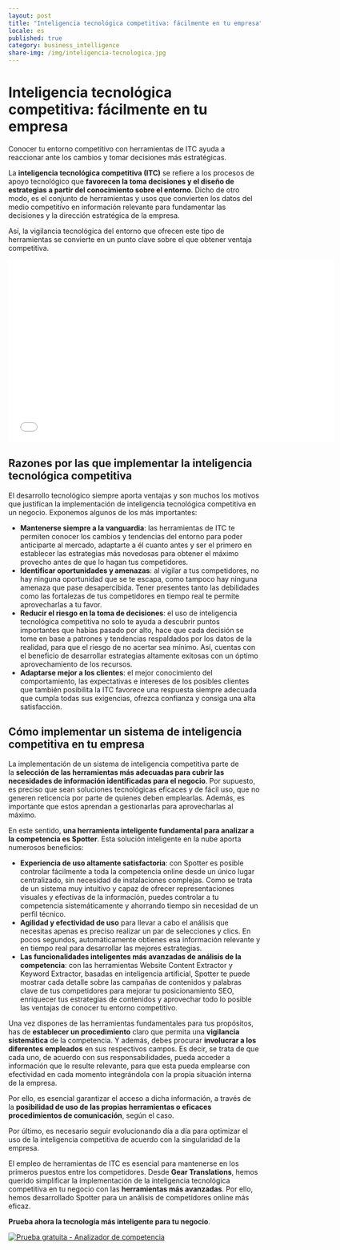 ```yaml
---
layout: post
title: "Inteligencia tecnológica competitiva: fácilmente en tu empresa"
locale: es
published: true
category: business_intelligence
share-img: /img/inteligencia-tecnologica.jpg
---
```

Inteligencia tecnológica competitiva: fácilmente en tu empresa
=================================================================================================================================================================

Conocer tu entorno competitivo con herramientas de ITC ayuda a reaccionar ante los cambios y tomar decisiones más estratégicas.

La **inteligencia tecnológica competitiva (ITC)** se refiere a los procesos de apoyo tecnológico que **favorecen la toma decisiones y el diseño de estrategias a partir del conocimiento sobre el entorno**. Dicho de otro modo, es el conjunto de herramientas y usos que convierten los datos del medio competitivo en información relevante para fundamentar las decisiones y la dirección estratégica de la empresa.

Así, la vigilancia tecnológica del entorno que ofrecen este tipo de herramientas se convierte en un punto clave sobre el que obtener ventaja competitiva.

<iframe class="hs-responsive-embed-iframe" allow="accelerometer; autoplay; encrypted-media; gyroscope; picture-in-picture" xml="lang" src="//www.youtube.com/embed/Yy_Stpu0-_M" width="650" height="366" frameborder="0" allowfullscreen="" data-service="youtube"></iframe>

**Razones por las que implementar la inteligencia tecnológica competitiva**
-------------------------------------------------------------------------------

El desarrollo tecnológico siempre aporta ventajas y son muchos los motivos que justifican la implementación de inteligencia tecnológica competitiva en un negocio. Exponemos algunos de los más importantes:

-   **Mantenerse siempre a la vanguardia**: las herramientas de ITC te permiten conocer los cambios y tendencias del entorno para poder anticiparte al mercado, adaptarte a él cuanto antes y ser el primero en establecer las estrategias más novedosas para obtener el máximo provecho antes de que lo hagan tus competidores.
-   **Identificar oportunidades y amenazas**: al vigilar a tus competidores, no hay ninguna oportunidad que se te escapa, como tampoco hay ninguna amenaza que pase desapercibida. Tener presentes tanto las debilidades como las fortalezas de tus competidores en tiempo real te permite aprovecharlas a tu favor.
-   **Reducir el riesgo en la toma de decisiones**: el uso de inteligencia tecnológica competitiva no solo te ayuda a descubrir puntos importantes que habías pasado por alto, hace que cada decisión se tome en base a patrones y tendencias respaldados por los datos de la realidad, para que el riesgo de no acertar sea mínimo. Así, cuentas con el beneficio de desarrollar estrategias altamente exitosas con un óptimo aprovechamiento de los recursos.
-   **Adaptarse mejor a los clientes**: el mejor conocimiento del comportamiento, las expectativas e intereses de los posibles clientes que también posibilita la ITC favorece una respuesta siempre adecuada que cumpla todas sus exigencias, ofrezca confianza y consiga una alta satisfacción.

**Cómo implementar un sistema de inteligencia competitiva en tu empresa**
-----------------------------------------------------------------------------

La implementación de un sistema de inteligencia competitiva parte de la **selección de las herramientas más adecuadas para cubrir las necesidades de información identificadas para el negocio**. Por supuesto, es preciso que sean soluciones tecnológicas eficaces y de fácil uso, que no generen reticencia por parte de quienes deben emplearlas. Además, es importante que estos aprendan a gestionarlas para aprovecharlas al máximo.

En este sentido, **una herramienta inteligente fundamental para analizar a la competencia es Spotter**. Esta solución inteligente en la nube aporta numerosos beneficios:

-   **Experiencia de uso altamente satisfactoria**: con Spotter es posible controlar fácilmente a toda la competencia online desde un único lugar centralizado, sin necesidad de instalaciones complejas. Como se trata de un sistema muy intuitivo y capaz de ofrecer representaciones visuales y efectivas de la información, puedes controlar a tu competencia sistemáticamente y ahorrando tiempo sin necesidad de un perfil técnico.
-   **Agilidad y efectividad de uso** para llevar a cabo el análisis que necesitas apenas es preciso realizar un par de selecciones y clics. En pocos segundos, automáticamente obtienes esa información relevante y en tiempo real para desarrollar las mejores estrategias.
-   **Las funcionalidades inteligentes más avanzadas de análisis de la competencia**: con las herramientas Website Content Extractor y Keyword Extractor, basadas en inteligencia artificial, Spotter te puede mostrar cada detalle sobre las campañas de contenidos y palabras clave de tus competidores para mejorar tu posicionamiento SEO, enriquecer tus estrategias de contenidos y aprovechar todo lo posible las ventajas de conocer tu entorno competitivo.

Una vez dispones de las herramientas fundamentales para tus propósitos, has de **establecer un procedimiento** claro que permita una **vigilancia sistemática** de la competencia. Y además, debes procurar **involucrar a los diferentes empleados** en sus respectivos campos. Es decir, se trata de que cada uno, de acuerdo con sus responsabilidades, pueda acceder a información que le resulte relevante, para que esta pueda emplearse con efectividad en cada momento integrándola con la propia situación interna de la empresa.

Por ello, es esencial garantizar el acceso a dicha información, a través de la **posibilidad de uso de las propias herramientas o eficaces procedimientos de comunicación**, según el caso.

Por último, es necesario seguir evolucionando día a día para optimizar el uso de la inteligencia competitiva de acuerdo con la singularidad de la empresa.

El empleo de herramientas de ITC es esencial para mantenerse en los primeros puestos entre los competidores. Desde **Gear Translations**, hemos querido simplificar la implementación de la inteligencia tecnológica competitiva en tu negocio con las **herramientas más avanzadas**. Por ello, hemos desarrollado Spotter para un análisis de competidores online más eficaz.

**Prueba ahora la tecnología más inteligente para tu negocio**.

[![Prueba gratuita - Analizador de competencia]({{site.baseurl}}/img/spotter-demo.jpg)](https://spotter.geartranslations.com/users/sign_in?after_sign_in_path=%2F%3FhsCtaTracking%3D1f40883c-ab40-44df-9dce-00203e7d8618%257C497a15b3-83f0-4dc8-aa2f-7617942d36b1&locale=es)
